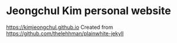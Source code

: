 # Jeongchul Kim personal website
https://kimjeongchul.github.io
Created from https://github.com/thelehhman/plainwhite-jekyll
